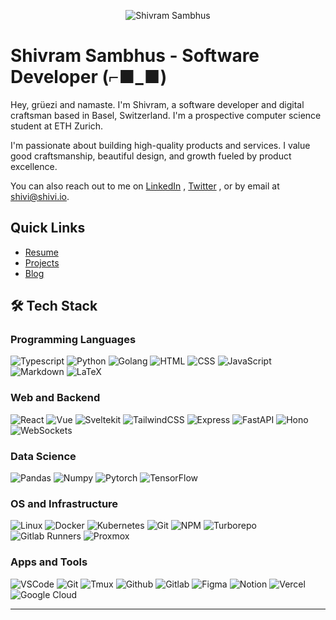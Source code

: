 <p align="center">
	<img src="https://www.shivi.io/banner.png" alt="Shivram Sambhus"/>
</p>

# Shivram Sambhus - Software Developer (⌐■_■)

Hey, grüezi and namaste. I'm Shivram, a software developer and digital craftsman based in Basel, Switzerland. I'm a prospective computer science student at ETH Zurich.

I'm passionate about building high-quality products and services. I value good craftsmanship, beautiful design, and growth fueled by product excellence.

You can also reach out to me on [LinkedIn](https://www.linkedin.com) , [Twitter](https://twitter.com) , or by email at [shivi@shivi.io](mailto:shivi@shivi.io).

## Quick Links
- [Resume](https://www.shivi.io/resume)
- [Projects](https://www.shivi.io/projects)
- [Blog](https://www.shivi.io/blog)

## 🛠 Tech Stack

### Programming Languages
![Typescript](https://img.shields.io/badge/-Typescript-3178c6?style=flat-square&logo=typescript&logoColor=white)
![Python](https://img.shields.io/badge/-Python-3776AB?style=flat-square&logo=python&logoColor=white)
![Golang](https://img.shields.io/badge/-Golang-00ADD8?style=flat-square&logo=go&logoColor=white)
![HTML](https://img.shields.io/badge/-HTML-E34F26?style=flat-square&logo=html5&logoColor=white)
![CSS](https://img.shields.io/badge/-CSS-1572B6?style=flat-square&logo=css3&logoColor=white)
![JavaScript](https://img.shields.io/badge/-JavaScript-F7DF1E?style=flat-square&logo=javascript&logoColor=black)
![Markdown](https://img.shields.io/badge/-Markdown-000000?style=flat-square&logo=markdown&logoColor=white)
![LaTeX](https://img.shields.io/badge/-LaTeX-008080?style=flat-square&logo=latex&logoColor=white)

### Web and Backend
![React](https://img.shields.io/badge/-React-61DAFB?style=flat-square&logo=react&logoColor=black)
![Vue](https://img.shields.io/badge/-Vue-4FC08D?style=flat-square&logo=vue.js&logoColor=white)
![Sveltekit](https://img.shields.io/badge/-Sveltekit-FF3E00?style=flat-square&logo=svelte&logoColor=white)
![TailwindCSS](https://img.shields.io/badge/-TailwindCSS-38B2AC?style=flat-square&logo=tailwind-css&logoColor=white)
![Express](https://img.shields.io/badge/-Express-000000?style=flat-square&logo=express&logoColor=white)
![FastAPI](https://img.shields.io/badge/-FastAPI-009688?style=flat-square&logo=fastapi&logoColor=white)
![Hono](https://img.shields.io/badge/-Hono-00897B?style=flat-square&logo=hono&logoColor=white)
![WebSockets](https://img.shields.io/badge/-WebSockets-333333?style=flat-square&logo=websocket&logoColor=white)

### Data Science
![Pandas](https://img.shields.io/badge/-Pandas-150458?style=flat-square&logo=pandas&logoColor=white)
![Numpy](https://img.shields.io/badge/-Numpy-013243?style=flat-square&logo=numpy&logoColor=white)
![Pytorch](https://img.shields.io/badge/-Pytorch-EE4C2C?style=flat-square&logo=pytorch&logoColor=white)
![TensorFlow](https://img.shields.io/badge/-TensorFlow-FF6F00?style=flat-square&logo=tensorflow&logoColor=white)

### OS and Infrastructure
![Linux](https://img.shields.io/badge/-Linux-FCC624?style=flat-square&logo=linux&logoColor=black)
![Docker](https://img.shields.io/badge/-Docker-2496ED?style=flat-square&logo=docker&logoColor=white)
![Kubernetes](https://img.shields.io/badge/-Kubernetes-326CE5?style=flat-square&logo=kubernetes&logoColor=white)
![Git](https://img.shields.io/badge/-Git-F05032?style=flat-square&logo=git&logoColor=white)
![NPM](https://img.shields.io/badge/-NPM-CB3837?style=flat-square&logo=npm&logoColor=white)
![Turborepo](https://img.shields.io/badge/-Turborepo-00BFFF?style=flat-square&logo=turborepo&logoColor=white)
![Gitlab Runners](https://img.shields.io/badge/-Gitlab%20Runners-FC6D26?style=flat-square&logo=gitlab&logoColor=white)
![Proxmox](https://img.shields.io/badge/-Proxmox-E57000?style=flat-square&logo=proxmox&logoColor=white)

### Apps and Tools
![VSCode](https://img.shields.io/badge/-VSCode-007ACC?style=flat-square&logo=visual-studio-code&logoColor=white)
![Git](https://img.shields.io/badge/-Git-F05032?style=flat-square&logo=git&logoColor=white)
![Tmux](https://img.shields.io/badge/-Tmux-1BB91F?style=flat-square&logo=tmux&logoColor=white)
![Github](https://img.shields.io/badge/-Github-181717?style=flat-square&logo=github&logoColor=white)
![Gitlab](https://img.shields.io/badge/-Gitlab-FC6D26?style=flat-square&logo=gitlab&logoColor=white)
![Figma](https://img.shields.io/badge/-Figma-F24E1E?style=flat-square&logo=figma&logoColor=white)
![Notion](https://img.shields.io/badge/-Notion-000000?style=flat-square&logo=notion&logoColor=white)
![Vercel](https://img.shields.io/badge/-Vercel-000000?style=flat-square&logo=vercel&logoColor=white)
![Google Cloud](https://img.shields.io/badge/-Google%20Cloud-4285F4?style=flat-square&logo=google-cloud&logoColor=white)

---


